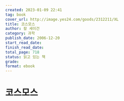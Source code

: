 ```yaml
---
created: 2023-01-09 22:41
tag: book
cover_url: http://image.yes24.com/goods/2312211/XL
title: 코스모스
author: 칼 세이건
category: 과학
publish_date: 2006-12-20
start_read_date:
finish_read_date:
total_page: 718
status: 읽고 있는 책
grade:
format: ebook
---
```


# 코스모스
